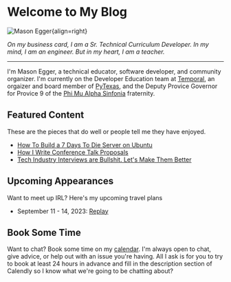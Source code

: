 # Welcome to My Blog

![Mason Egger](https://github.com/masonegger.png){align=right}

_On my business card, I am a Sr. Technical Curriculum Developer. In my mind, I am an engineer. But in my heart, I am a teacher._

--- 

I'm Mason Egger, a technical educator, software developer, and community organizer. 
I'm currently on the Developer Education team at [Temporal](https://temporal.io),
an orgaizer and board member of [PyTexas](https://pytexas.org), and the Deputy
Provice Governor for Provice 9 of the [Phi Mu Alpha Sinfonia](https://sinfonia.org) fraternity.

## Featured Content
These are the pieces that do well or people tell me they have enjoyed.

* [How To Build a 7 Days To Die Server on Ubuntu](tutorials/posts/001-7d2d.md)
* [How I Write Conference Talk Proposals](blog/posts/008-writing_talk_proposals.md)
* [Tech Industry Interviews are Bullshit. Let's Make Them Better](blog/posts/005-interviews.md)

## Upcoming Appearances
Want to meet up IRL? Here's my upcoming travel plans

* September 11 - 14, 2023: [Replay](https://temporal.io/replay)

## Book Some Time
Want to chat? Book some time on my [calendar](https://calendly.com/masonegger).
I'm always open to chat, give advice, or help out with an issue you're having. 
All I ask is for you to try to book at least 24 hours in advance and fill in 
the description section of Calendly so I know what we're going to be chatting about?
